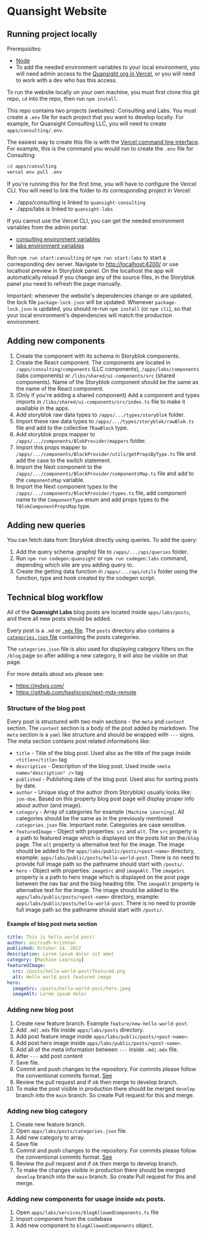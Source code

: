 # Quansight Website

## Running project locally

Prerequisites: 

- [Node](https://nodejs.org/en/)
- To add the needed environment variables to your local environment, you will
  need admin access to the [Quansight org in
  Vercel](https://vercel.com/quansight), or you will need to work with a dev who
  has this access. 

To run the website locally on your own machine, you must first clone this git
repo, `cd` into the repo, then run `npm install`.

This repo contains two projects (websites): Consulting and Labs. You must create
a `.env` file for each project that you want to develop locally. For example,
for Quansight Consulting LLC, you will need to create `apps/consulting/.env`.

The easiest way to create this file is with the [Vercel command line
interface](https://vercel.com/cli). For example, this is the command you would
run to create the `.env` file for Consulting:

```sh
cd apps/consulting
vercel env pull .env
```

If you're running this for the first time, you will have to configure the Vercel
CLI. You will need to link the folder to its corresponding project in Vercel:

- ./apps/consulting is linked to `quansight-consulting`
- ./apps/labs is linked to `quansight-labs`

If you cannot use the Vercel CLI, you can get the needed environment variables
from the admin portal:

- [consulting environment
  variables](https://vercel.com/quansight/quansight-consulting/settings/environment-variables)
- [labs environment
  variables](https://vercel.com/quansight/quansight-labs/settings/environment-variables)

Run `npm run start:consulting` or `npm run start:labs` to start a corresponding
dev server. Navigate to <http://localhost:4200/> or use localhost preview in
Storyblok panel. On the localhost the app will automatically reload if you
change any of the source files, in the Storyblok panel you need to refresh the
page manually.

Important: whenever the website's dependencies change or are updated, the lock
file `package-lock.json` will be updated. Whenever `package-lock.json` is
updated, you should re-run `npm install` (or `npm cli`), so that your local
environment's dependencies will match the production environment.

## Adding new components

1. Create the component with its schema in Storyblok components.
2. Create the React component. The components are located in `/apps/consulting/components` (LLC components), `/apps/labs/components` (labs components) or `/libs/shared/ui-components/src` (shared components). Name of the Storyblok component should be the same as the name of the React component.
3. (Only if you're adding a shared component) Add a component and types imports in `/libs/shared/ui-components/src/index.ts` file to make it available in the apps.
4. Add storyblok raw data types to `/apps/.../types/storyblok` folder.
5. Import these raw data types to `/apps/.../types/storyblok/rawBlok.ts` file and add to the collective `TRawBlock` type.
6. Add storyblok props mapper to `/apps/.../components/BlokProvider/mappers` folder.
7. Import this props mapper to `/apps/.../components/BlockProvider/utils/getPropsByType.ts` file and add the case to the switch statement.
8. Import the Next component to the `/apps/.../components/BlockProvider/componentsMap.ts` file and add to the `componentsMap` variable.
9. Import the Next component types to the `/apps/.../components/BlockProvider/types.ts` file, add component name to the `ComponentType` enum and add props types to the `TBlokComponentPropsMap` type.

## Adding new queries

You can fetch data from Storyblok directly using queries. To add the query:

1. Add the query schema .graphql file to `/apps/.../api/queries` folder.
2. Run `npm run codegen:quansight` or `npm run codegen:labs` command, depending which site are you adding query to.
3. Create the getting data function in `/apps/.../api/utils` folder using the function, type and hook created by the codegen script.

## Technical blog workflow

All of the **Quansight Labs** blog posts are located inside `apps/labs/posts`, and there all new posts should be added.

Every post is a `.md` or [`.mdx` file](https://mdxjs.com/docs/using-mdx/). The `posts` directory also contains a [`categories.json` file](./apps/labs/posts/categories.json) containing the posts categories.

The `categories.json` file is also used for displaying category filters on the `/blog` page so after adding a new category, it will also be visible on that page.

For more details about `mdx` please see:

- https://mdxjs.com/
- https://github.com/hashicorp/next-mdx-remote

### Structure of the blog post

Every post is structured with two main sections - the `meta` and `content` section. The `content` section is a body of the post added by markdown. The `meta` section is a `yaml` like structure and should be wrapped with `---` signs. The meta section contains post related informations like:

- `title` - Title of the blog post. Used also as the title of the page inside `<title></title>` tag
- `description` - Description of the blog post. Used inside `<meta name="description" />` tag
- `published` - Publishing date of the blog post. Used also for sorting posts by date.
- `author` - Unique slug of the author (from Storyblok) usually looks like: `jon-doe`. Based on this property blog post page will display proper info about author (and image).
- `category` - Array of categories for example `[Machine Learning]`. All categories should be the same as in the previously mentioned `categories.json` file. Important note: Categories are case sensitive.
- `featuredImage` - Object with properties: `src` and `alt`. The `src` property is a path to featured image which is displayed on the posts list on the`/blog` page. The `alt` property is alternative text for the image. The image should be added to the `apps/labs/public/posts/<post-name>` directory, example: `apps/labs/public/posts/hello-world-post`. There is no need to provide full image path so the pathname should start with `/posts/`.
- `hero` - Object with properties: `imageSrc` and `imageAlt`. The `imageSrc` property is a path to hero image which is displayed on the post page between the nav bar and the blog heading title. The `imageAlt` property is alternative text for the image. The image should be added to the `apps/labs/public/posts/<post-name>` directory, example: `apps/labs/public/posts/hello-world-post`. There is no need to provide full image path so the pathname should start with `/posts/`.

#### Example of blog post meta section

```yaml
title: This is hello world post!
author: anirrudh-krishnan
published: October 14, 2022
description: Lorem ipsum dolor sit amet
category: [Machine Learning]
featuredImage:
  src: /posts/hello-world-post/featured.png
  alt: Hello world post featured image
hero:
  imageSrc: /posts/hello-world-post/hero.jpeg
  imageAlt: Lorem ipsum dolor
```

### Adding new blog post

1.  Create new feature branch. Example `feature/new-hello-world-post`.
2.  Add `.md|.mdx` file inside `apps/labs/posts` directory.
3.  Add post feature image inside `apps/labs/public/posts/<post-name>`.
4.  Add post hero image inside `apps/labs/public/posts/<post-name>`.
5.  Add all of the meta information between `---` inside `.md|.mdx` file.
6.  After `---` add post content
7.  Save file.
8.  Commit and push changes to the repository. For commits please follow the conventional commits format. [See](https://www.conventionalcommits.org/en/v1.0.0/)
9.  Review the pull request and if ok then merge to develop branch.
10. To make the post visible in production there should be merged `develop` branch into the `main` branch. So create Pull request for this and merge.

### Adding new blog category

1.  Create new feature branch.
2.  Open `apps/labs/posts/categories.json` file.
3.  Add new category to array.
4.  Save file
5.  Commit and push changes to the repository. For commits please follow the conventional commits format. [See](https://www.conventionalcommits.org/en/v1.0.0/)
6.  Review the pull request and if ok then merge to develop branch.
7.  To make the changes visible in production there should be merged `develop` branch into the `main` branch. So create Pull request for this and merge.

### Adding new components for usage inside `mdx` posts.

1.  Open `apps/labs/services/blogAllowedComponents.ts` file
2.  Import component from the codebase
3.  Add new component to `blogAllowedComponents` object.

